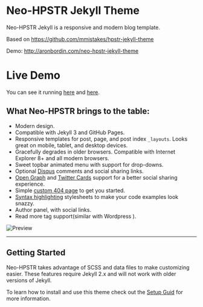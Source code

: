 # Neo-HPSTR Jekyll Theme

Neo-HPSTR Jekyll is a responsive and modern blog template.

Based on https://github.com/mmistakes/hpstr-jekyll-theme

Demo: http://aronbordin.com/neo-hpstr-jekyll-theme

# Live Demo

You can see it running [here](http://blog.rhesoft.com/) and [here](http://aronbordin.com/neo-hpstr-jekyll-theme/).


## What Neo-HPSTR brings to the table:

* Modern design.
* Compatible with Jekyll 3 and GitHub Pages.
* Responsive templates for post, page, and post index `_layouts`. Looks great on mobile, tablet, and desktop devices.
* Gracefully degrades in older browsers. Compatible with Internet Explorer 8+ and all modern browsers.  
* Sweet topbar animated menu with support for drop-downs.
* Optional [Disqus](http://disqus.com) comments and social sharing links.
* [Open Graph](https://developers.facebook.com/docs/opengraph/) and [Twitter Cards](https://dev.twitter.com/docs/cards) support for a better social sharing experience.
* Simple [custom 404 page](http://aronbordin.com/neo-hpstr-jekyll-theme/404.html) to get you started.
* [Syntax highlighting](http://aronbordin.com/neo-hpstr-jekyll-theme/code-highlighting-post/) stylesheets to make your code examples look snazzy.
* Author panel, with social links.
* Read more tag support(similar with Wordpress ).

![Preview](http://aron-bordin.github.io/neo-hpstr-jekyll-theme/images/neo-hpstr-jekyll-theme-preview.png)


---

## Getting Started

Neo-HPSTR takes advantage of SCSS and data files to make customizing easier. These features require Jekyll 2.x and will not work with older versions of Jekyll.

To learn how to install and use this theme check out the [Setup Guid](http://aronbordin.com/neo-hpstr-jekyll-theme//theme-setup/) for more information.
